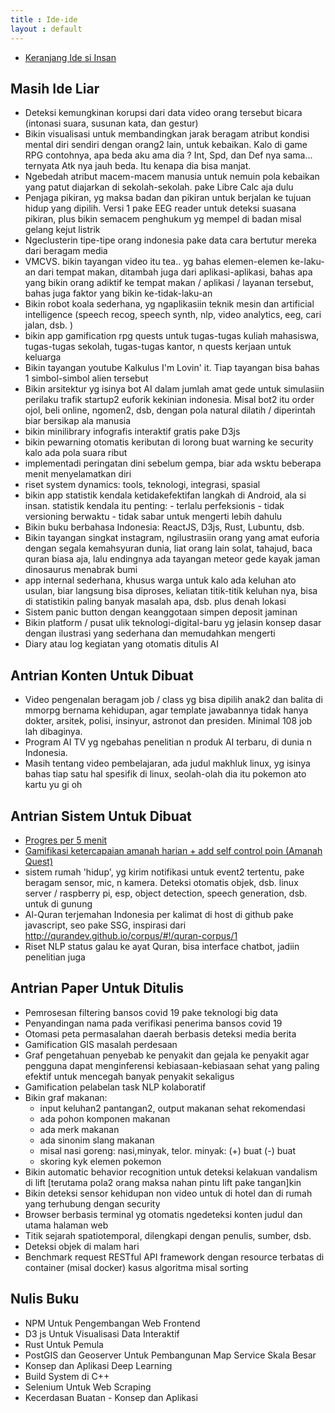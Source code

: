 ```yaml
---
title : Ide-ide
layout : default
---
```


- [Keranjang Ide si Insan](https://twitter.com/hashtag/keranjangidesiinsan?src=hashtag_click&f=live)

## Masih Ide Liar
- Deteksi kemungkinan korupsi dari data video orang tersebut bicara (intonasi suara, susunan kata, dan gestur)
- Bikin visualisasi untuk membandingkan jarak beragam atribut kondisi mental diri sendiri dengan orang2 lain, untuk kebaikan. Kalo di game RPG contohnya, apa beda aku ama dia ? Int, Spd, dan Def nya sama... ternyata Atk nya jauh beda. Itu kenapa dia bisa manjat.
- Ngebedah atribut macem-macem manusia untuk nemuin pola kebaikan yang patut diajarkan di sekolah-sekolah. pake Libre Calc aja dulu
- Penjaga pikiran, yg maksa badan dan pikiran untuk berjalan ke tujuan hidup yang dipilih. Versi 1 pake EEG reader untuk deteksi suasana pikiran, plus bikin semacem penghukum yg mempel di badan misal gelang kejut listrik
- Ngeclusterin tipe-tipe orang indonesia pake data cara bertutur mereka dari beragam media
- VMCVS. bikin tayangan video itu tea.. yg bahas elemen-elemen ke-laku-an dari tempat makan, ditambah juga dari aplikasi-aplikasi, bahas apa yang bikin orang adiktif ke tempat makan / aplikasi / layanan tersebut, bahas juga faktor yang bikin ke-tidak-laku-an
- Bikin robot koala sederhana, yg ngaplikasiin teknik mesin dan artificial intelligence (speech recog, speech synth, nlp, video analytics, eeg, cari jalan, dsb. )
- bikin app gamification rpg quests untuk tugas-tugas kuliah mahasiswa, tugas-tugas sekolah, tugas-tugas kantor, n quests kerjaan untuk  keluarga
- Bikin tayangan youtube Kalkulus I'm Lovin' it. Tiap tayangan bisa bahas 1 simbol-simbol alien tersebut
- Bikin arsitektur yg isinya bot AI dalam jumlah amat gede untuk simulasiin perilaku trafik startup2 euforik kekinian indonesia. Misal bot2 itu order ojol, beli online, ngomen2, dsb, dengan pola natural dilatih / diperintah biar bersikap ala manusia
- bikin minilibrary infografis interaktif gratis pake D3js
- bikin pewarning otomatis keributan di lorong buat warning ke security kalo ada pola suara ribut
- implementadi peringatan dini sebelum gempa, biar ada wsktu beberapa menit menyelamatkan diri
- riset system dynamics: tools, teknologi, integrasi, spasial
- bikin app statistik kendala ketidakefektifan langkah di Android, ala si insan. statistik kendala itu penting: - terlalu perfeksionis - tidak versioning berwaktu - tidak sabar untuk mengerti lebih dahulu
- Bikin buku berbahasa Indonesia: ReactJS, D3js, Rust, Lubuntu, dsb.
- Bikin tayangan singkat instagram, ngilustrasiin orang yang amat euforia dengan segala kemahsyuran dunia, liat orang lain solat, tahajud, baca quran biasa aja, lalu endingnya ada tayangan meteor gede kayak jaman dinosaurus menabrak bumi
- app internal sederhana, khusus warga untuk kalo ada keluhan ato usulan, biar langsung bisa diproses, keliatan titik-titik keluhan  nya, bisa di statistikin paling banyak masalah apa, dsb. plus denah lokasi 
- Sistem panic button dengan keanggotaan simpen deposit jaminan
- Bikin platform / pusat ulik teknologi-digital-baru yg jelasin konsep dasar dengan ilustrasi yang sederhana dan memudahkan mengerti
- Diary atau log kegiatan yang otomatis ditulis AI

## Antrian Konten Untuk Dibuat
- Video pengenalan beragam job / class yg bisa dipilih anak2 dan balita di mmorpg bernama kehidupan, agar template jawabannya tidak hanya dokter, arsitek, polisi, insinyur, astronot dan presiden. Minimal 108 job lah dibaginya.
- Program AI TV yg ngebahas penelitian n produk AI terbaru, di dunia n Indonesia.
- Masih tentang video pembelajaran, ada judul makhluk linux, yg isinya bahas tiap satu hal spesifik di linux, seolah-olah dia itu pokemon ato kartu yu gi oh

## Antrian Sistem Untuk Dibuat
- [Progres per 5 menit](https://insanalamin.github.io/ideas/progres-per-5-menit/)
- [Gamifikasi ketercapaian amanah harian + add self control poin (Amanah Quest)](https://insanalamin.github.io/ideas/amanah-quest/)
- sistem rumah 'hidup', yg kirim notifikasi untuk event2 tertentu, pake beragam sensor, mic, n kamera. Deteksi otomatis objek, dsb. linux server / raspberry pi, esp, object detection, speech generation, dsb. untuk di gunung
- Al-Quran terjemahan Indonesia per kalimat di host di github pake javascript, seo pake SSG, inspirasi dari http://qurandev.github.io/corpus/#!/quran-corpus/1
- Riset NLP status galau ke ayat Quran, bisa interface chatbot, jadiin penelitian juga

## Antrian Paper Untuk Ditulis
- Pemrosesan filtering bansos covid 19 pake teknologi big data
- Penyandingan nama pada verifikasi penerima bansos covid 19 
- Otomasi peta permasalahan daerah berbasis deteksi media berita
- Gamification GIS masalah perdesaan
- Graf pengetahuan penyebab ke penyakit dan gejala ke penyakit agar pengguna dapat menginferensi kebiasaan-kebiasaan sehat yang paling efektif untuk mencegah banyak penyakit sekaligus
- Gamification pelabelan task NLP kolaboratif
- Bikin graf makanan: 
  - input keluhan2 pantangan2, output makanan sehat rekomendasi
  - ada pohon komponen makanan
  - ada merk makanan
  - ada sinonim slang makanan
  - misal nasi goreng: nasi,minyak, telor. minyak: (+) buat (-) buat
  - skoring kyk elemen pokemon
- Bikin automatic behavior recognition untuk deteksi kelakuan vandalism di lift [terutama pola2 orang maksa nahan pintu lift pake tangan]kin 
- Bikin deteksi sensor kehidupan non video untuk di hotel dan di rumah yang terhubung dengan security
- Browser berbasis terminal yg otomatis ngedeteksi konten judul dan utama halaman web
- Titik sejarah spatiotemporal, dilengkapi dengan penulis, sumber, dsb.
- Deteksi objek di malam hari
- Benchmark request RESTful API framework dengan resource terbatas di container (misal docker) kasus algoritma misal sorting

## Nulis Buku
- NPM Untuk Pengembangan Web Frontend
- D3 js Untuk Visualisasi Data Interaktif
- Rust Untuk Pemula
- PostGIS dan Geoserver Untuk Pembangunan Map Service Skala Besar
- Konsep dan Aplikasi Deep Learning
- Build System di C++
- Selenium Untuk Web Scraping
- Kecerdasan Buatan - Konsep dan Aplikasi
